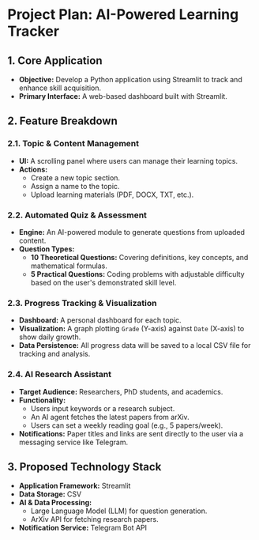 # Project Plan: AI-Powered Learning Tracker

## 1. Core Application

- **Objective:** Develop a Python application using Streamlit to track and enhance skill acquisition.
- **Primary Interface:** A web-based dashboard built with Streamlit.

## 2. Feature Breakdown

### 2.1. Topic & Content Management

- **UI:** A scrolling panel where users can manage their learning topics.
- **Actions:**
    - Create a new topic section.
    - Assign a name to the topic.
    - Upload learning materials (PDF, DOCX, TXT, etc.).

### 2.2. Automated Quiz & Assessment

- **Engine:** An AI-powered module to generate questions from uploaded content.
- **Question Types:**
    - **10 Theoretical Questions:** Covering definitions, key concepts, and mathematical formulas.
    - **5 Practical Questions:** Coding problems with adjustable difficulty based on the user's demonstrated skill level.

### 2.3. Progress Tracking & Visualization

- **Dashboard:** A personal dashboard for each topic.
- **Visualization:** A graph plotting `Grade` (Y-axis) against `Date` (X-axis) to show daily growth.
- **Data Persistence:** All progress data will be saved to a local CSV file for tracking and analysis.

### 2.4. AI Research Assistant

- **Target Audience:** Researchers, PhD students, and academics.
- **Functionality:**
    - Users input keywords or a research subject.
    - An AI agent fetches the latest papers from arXiv.
    - Users can set a weekly reading goal (e.g., 5 papers/week).
- **Notifications:** Paper titles and links are sent directly to the user via a messaging service like Telegram.

## 3. Proposed Technology Stack

- **Application Framework:** Streamlit
- **Data Storage:** CSV
- **AI & Data Processing:**
    - Large Language Model (LLM) for question generation.
    - ArXiv API for fetching research papers.
- **Notification Service:** Telegram Bot API